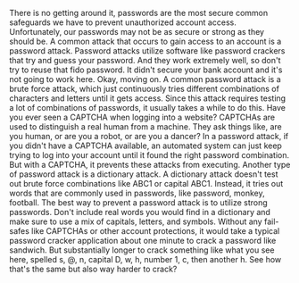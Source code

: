 There is no getting around it, passwords are the most secure common safeguards
we have to prevent unauthorized account access. Unfortunately, our passwords may
not be as secure or strong as they should be. A common attack that occurs to
gain access to an account is a password attack. Password attacks utilize
software like password crackers that try and guess your password. And they work
extremely well, so don't try to reuse that fido password. It didn't secure your
bank account and it's not going to work here. Okay, moving on. A common password
attack is a brute force attack, which just continuously tries different
combinations of characters and letters until it gets access. Since this attack
requires testing a lot of combinations of passwords, it usually takes a while to
do this. Have you ever seen a CAPTCHA when logging into a website? CAPTCHAs are
used to distinguish a real human from a machine. They ask things like, are you
human, or are you a robot, or are you a dancer? In a password attack, if you
didn't have a CAPTCHA available, an automated system can just keep trying to log
into your account until it found the right password combination. But with a
CAPTCHA, it prevents these attacks from executing. Another type of password
attack is a dictionary attack. A dictionary attack doesn't test out brute force
combinations like ABC1 or capital ABC1. Instead, it tries out words that are
commonly used in passwords, like password, monkey, football. The best way to
prevent a password attack is to utilize strong passwords. Don't include real
words you would find in a dictionary and make sure to use a mix of capitals,
letters, and symbols. Without any fail-safes like CAPTCHAs or other account
protections, it would take a typical password cracker application about one
minute to crack a password like sandwich. But substantially longer to crack
something like what you see here, spelled s, @, n, capital D, w, h, number 1, c,
then another h. See how that's the same but also way harder to crack?